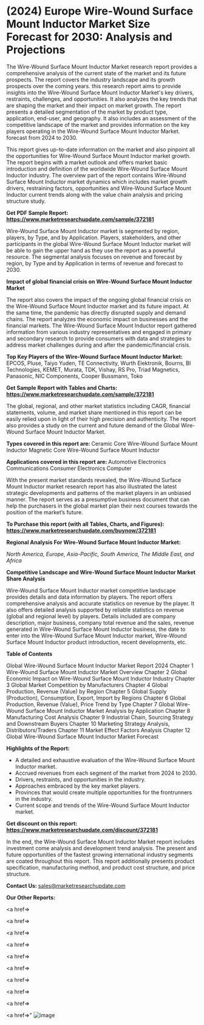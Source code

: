 # (2024) Europe Wire-Wound Surface Mount Inductor Market Size Forecast for 2030: Analysis and Projections

The Wire-Wound Surface Mount Inductor Market research report provides a comprehensive analysis of the current state of the market and its future prospects. The report covers the industry landscape and its growth prospects over the coming years. this research report aims to provide insights into the Wire-Wound Surface Mount Inductor Market's key drivers, restraints, challenges, and opportunities. It also analyzes the key trends that are shaping the market and their impact on market growth. The report presents a detailed segmentation of the market by product type, application, end-user, and geography. It also includes an assessment of the competitive landscape of the market and provides information on the key players operating in the Wire-Wound Surface Mount Inductor Market. forecast from 2024 to 2030.

This report gives up-to-date information on the market and also pinpoint all the opportunities for Wire-Wound Surface Mount Inductor market growth. The report begins with a market outlook and offers market basic introduction and definition of the worldwide Wire-Wound Surface Mount Inductor industry. The overview part of the report contains Wire-Wound Surface Mount Inductor market dynamics which includes market growth drivers, restraining factors, opportunities and Wire-Wound Surface Mount Inductor current trends along with the value chain analysis and pricing structure study.

<strong><b>Get PDF Sample Report: <a href=https://www.marketresearchupdate.com/sample/372181>https://www.marketresearchupdate.com/sample/372181</a></b></strong>

Wire-Wound Surface Mount Inductor market is segmented by region, players, by Type, and by Application. Players, stakeholders, and other participants in the global Wire-Wound Surface Mount Inductor market will be able to gain the upper hand as they use the report as a powerful resource. The segmental analysis focuses on revenue and forecast by region, by Type and by Application in terms of revenue and forecast to 2030.

<strong><b>Impact of global financial crisis on Wire-Wound Surface Mount Inductor Market</b></strong>

The report also covers the impact of the ongoing global financial crisis on the Wire-Wound Surface Mount Inductor market and its future impact. At the same time, the pandemic has directly disrupted supply and demand chains. The report analyzes the economic impact on businesses and the financial markets. The Wire-Wound Surface Mount Inductor report gathered information from various industry representatives and engaged in primary and secondary research to provide consumers with data and strategies to address market challenges during and after the pandemic/financial crisis.

<strong><b>Top Key Players of the Wire-Wound Surface Mount Inductor Market:
</b></strong>EPCOS, Pluse, Taiyo Yuden, TE Connectivity, Wurth Elektronik, Bourns, BI Technologies, KEMET, Murata, TDK, Vishay, RS Pro, Triad Magnetics, Panasonic, NIC Components, Cooper Bussmann, Toko<strong><b>
</b></strong>

<strong><b>Get Sample Report with Tables and Charts: <a href=https://www.marketresearchupdate.com/sample/372181>https://www.marketresearchupdate.com/sample/372181</a></b></strong>

The global, regional, and other market statistics including CAGR, financial statements, volume, and market share mentioned in this report can be easily relied upon in light of their high precision and authenticity. The report also provides a study on the current and future demand of the Global Wire-Wound Surface Mount Inductor Market.

<strong><b>Types covered in this report are:
</b></strong>Ceramic Core Wire-Wound Surface Mount Inductor
Magnetic Core Wire-Wound Surface Mount Inductor<strong><b>
</b></strong>

<strong><b>Applications covered in this report are:
</b></strong>Automotive Electronics
Communications
Consumer Electronics
Computer<strong><b>
</b></strong>

With the present market standards revealed, the Wire-Wound Surface Mount Inductor market research report has also illustrated the latest strategic developments and patterns of the market players in an unbiased manner. The report serves as a presumptive business document that can help the purchasers in the global market plan their next courses towards the position of the market’s future.

<strong><b>To Purchase this report (with all Tables, Charts, and Figures): <a href=https://www.marketresearchupdate.com/buynow/372181>https://www.marketresearchupdate.com/buynow/372181</a></b></strong>

<strong><b>Regional Analysis For Wire-Wound Surface Mount Inductor Market:</b></strong>

<em><i>North America, Europe, Asia-Pacific, South America, The Middle East, and Africa</i></em>

<strong><b>Competitive Landscape and Wire-Wound Surface Mount Inductor Market Share Analysis</b></strong>

Wire-Wound Surface Mount Inductor market competitive landscape provides details and data information by players. The report offers comprehensive analysis and accurate statistics on revenue by the player. It also offers detailed analysis supported by reliable statistics on revenue (global and regional level) by players. Details included are company description, major business, company total revenue and the sales, revenue generated in Wire-Wound Surface Mount Inductor business, the date to enter into the Wire-Wound Surface Mount Inductor market, Wire-Wound Surface Mount Inductor product introduction, recent developments, etc.

<strong><b>Table of Contents</b></strong>

Global Wire-Wound Surface Mount Inductor Market Report 2024
Chapter 1 Wire-Wound Surface Mount Inductor Market Overview
Chapter 2 Global Economic Impact on Wire-Wound Surface Mount Inductor Industry
Chapter 3 Global Market Competition by Manufacturers
Chapter 4 Global Production, Revenue (Value) by Region
Chapter 5 Global Supply (Production), Consumption, Export, Import by Regions
Chapter 6 Global Production, Revenue (Value), Price Trend by Type
Chapter 7 Global Wire-Wound Surface Mount Inductor Market Analysis by Application
Chapter 8 Manufacturing Cost Analysis
Chapter 9 Industrial Chain, Sourcing Strategy and Downstream Buyers
Chapter 10 Marketing Strategy Analysis, Distributors/Traders
Chapter 11 Market Effect Factors Analysis
Chapter 12 Global Wire-Wound Surface Mount Inductor Market Forecast

<strong><b>Highlights of the Report:</b></strong>

- A detailed and exhaustive evaluation of the Wire-Wound Surface Mount Inductor market.
- Accrued revenues from each segment of the market from 2024 to 2030.
- Drivers, restraints, and opportunities in the industry.
- Approaches embraced by the key market players.
- Provinces that would create multiple opportunities for the frontrunners in the industry.
- Current scope and trends of the Wire-Wound Surface Mount Inductor market.

<strong><b>Get discount on this report: <a href=https://www.marketresearchupdate.com/discount/372181>https://www.marketresearchupdate.com/discount/372181</a></b></strong>

In the end, the Wire-Wound Surface Mount Inductor Market report includes investment come analysis and development trend analysis. The present and future opportunities of the fastest growing international industry segments are coated throughout this report. This report additionally presents product specification, manufacturing method, and product cost structure, and price structure.

<strong><b>Contact Us:
</b></strong>sales@marketresearchupdate.com

<strong>Our Other Reports:</strong>

<a href=></a>

<a href=></a>

<a href=></a>

<a href=></a>

<a href=></a>

<a href=></a>

<a href=></a>

<a href=></a>

<a href=></a>

<a href=></a>"
![image](https://github.com/Gayatrikarjule/Market-Analysis-360/assets/97346546/e992499e-eee0-488f-9fdd-5f7d847d73e6)

